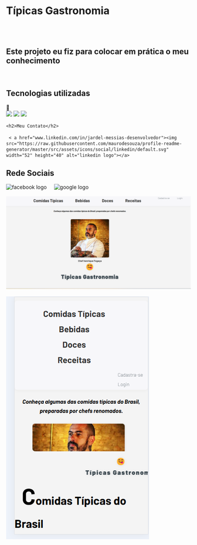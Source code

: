 <h1>Típicas Gastronomia</h1>
<br>
<br>
<p><h2>Este projeto eu fiz para colocar em prática o meu conhecimento</h2></p>
<br>
<h2>Tecnologias utilizadas</h2>🚀
<div align="left">
  <img src="https://img.shields.io/badge/CSS-239120?&style=for-the-badge&logo=css3&logoColor=white"/ />
    <img src ="https://img.shields.io/badge/JavaScript-F7DF1E?style=for-the-badge&logo=javascript&logoColor=black"/>
      <img src="https://img.shields.io/badge/HTML-239120?style=for-the-badge&logo=html5&logoColor=white"/ /> </div>
    
    
    <h2>Meu Contato</h2>
    
     < a href="www.linkedin.com/in/jardel-messias-desenvolvedor"><img src="https://raw.githubusercontent.com/maurodesouza/profile-readme-generator/master/src/assets/icons/social/linkedin/default.svg" width="52" height="40" alt="linkedin logo"></a>
 <h2>Rede Sociais</h2>
 <div align="left">
  <img src="https://cdn.jsdelivr.net/gh/devicons/devicon/icons/facebook/facebook-original.svg" height="40" alt="facebook logo"  />
  <img width="12" />
  <img src="https://cdn.jsdelivr.net/gh/devicons/devicon/icons/google/google-original.svg" height="40" alt="google logo"  />
</div>
    <br>

<img src ="https://github.com/jardelMessias39/comida-tipica-brasil/blob/main/tipicas/imagem%20disktop.png?raw=true"/>
<br>
<br>
<img src ="https://github.com/jardelMessias39/comida-tipica-brasil/blob/main/tipicas/imagem%20mobile.png?raw=true"/>
